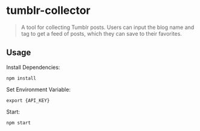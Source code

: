 # tumblr-collector

> A tool for collecting Tumblr posts. Users can input the blog name and tag to get a feed of posts, which they can save to their favorites.

## Usage

Install Dependencies:
```
npm install
```

Set Environment Variable:
```
export {API_KEY}
```

Start:
```
npm start
```